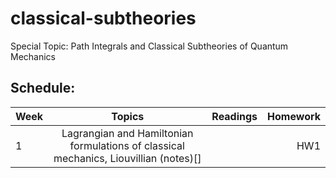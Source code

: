 # classical-subtheories
Special Topic: Path Integrals and Classical Subtheories of Quantum Mechanics

## Schedule:

| Week     |     Topics    |  Readings | Homework  |
|----------|:-------------:|------:|------:|
|1|Lagrangian and Hamiltonian formulations of classical mechanics, Liouvillian (notes)[]||HW1|
